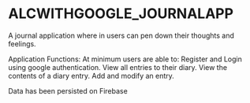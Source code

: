# ALCWITHGOOGLE_JOURNALAPP
A journal application where in users can pen down their thoughts and feelings. 

Application Functions:
At minimum users are able to:
Register and Login using google authentication.
View all entries to their diary.
View the contents of a diary entry.
Add and modify an entry.


Data has been persisted on Firebase


